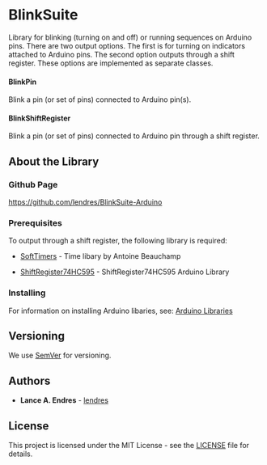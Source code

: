 # BlinkSuite

Library for blinking (turning on and off) or running sequences on Arduino pins.  There are two output options.  The first is for turning on indicators attached to Arduino pins.  The second option outputs through a shift register.  These options are implemented as separate classes.

#### BlinkPin
Blink a pin (or set of pins) connected to Arduino pin(s).

#### BlinkShiftRegister
Blink a pin (or set of pins) connected to Arduino pin through a shift register.


## About the Library
### Github Page

https://github.com/lendres/BlinkSuite-Arduino


### Prerequisites

To output through a shift register, the following library is required:

* [SoftTimers](https://github.com/end2endzone/SoftTimers) - Time libary by Antoine Beauchamp

* [ShiftRegister74HC595](https://timodenk.com/blog/shift-register-arduino-library/) - ShiftRegister74HC595 Arduino Library


### Installing

For information on installing Arduino libaries, see: [Arduino Libraries](http://www.arduino.cc/en/Guide/Libraries)


## Versioning

We use [SemVer](http://semver.org/) for versioning.

## Authors

* **Lance A. Endres** - [lendres](https://github.com/lendres)

## License

This project is licensed under the MIT License - see the [LICENSE](LICENSE) file for details.